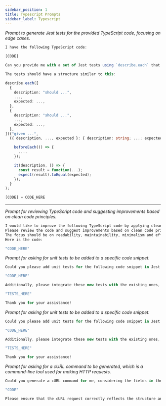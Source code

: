 ```yaml
---
sidebar_position: 1
title: Typescript Prompts
sidebar_label: Typescript
---
```


*Prompt to generate Jest tests for the provided TypeScript code, focusing on edge cases.*

```ts title="prompt"
I have the following TypeScript code:

[CODE]

Can you provide me with a set of Jest tests using `describe.each` that robustly test the code with various edge cases?

The tests should have a structure similar to this:

describe.each([
  {
    description: "should ...",
    ...,
    expected: ...,
  },
  {
    description: "should ...",
    ...,
    expected: ...,
  },
])("given ...",
  ({ description, ..., expected }: { description: string; ...; expected: ...; }) => {

    beforeEach(() => {
      ....
    });

    it(description, () => {
      const result = function(...);
      expect(result).toEqual(expected);
    });
  }
);

[CODE] = CODE_HERE
```


---

*Prompt for reviewing TypeScript code and suggesting improvements based on clean code principles.*

```ts title="prompt"
I would like to improve the following TypeScript code by applying clean code practices.
Please review the code and suggest improvements based on clean code principles.
The focus should be on readability, maintainability, minimalism and efficiency.
Here is the code:

"CODE_HERE"
```

*Prompt for asking for unit tests to be added to a specific code snippet.*

```ts title="prompt"
Could you please add unit tests for the following code snippet in Jest with Typescript?

"CODE_HERE"

Additionally, please integrate these new tests with the existing ones, ensuring that they maintain consistency in formatting and style with the current test suite. The existing tests are as follows:

"TESTS_HERE"

Thank you for your assistance!
```

*Prompt for asking for unit tests to be added to a specific code snippet.*

```ts title="prompt"
Could you please add unit tests for the following code snippet in Jest with Typescript?

"CODE_HERE"

Additionally, please integrate these new tests with the existing ones, ensuring that they maintain consistency in formatting and style with the current test suite. The existing tests are as follows:

"TESTS_HERE"

Thank you for your assistance!
```

*Prompt for asking for a cURL command to be generated, which is a command-line tool used for making HTTP requests.*
```ts title="prompt"
Could you generate a cURL command for me, considering the fields in the body, parameters, and query strings from the following code?

"CODE"

Please ensure that the cURL request correctly reflects the structure and data included in the body, URL parameters, and query strings as presented in the code
```